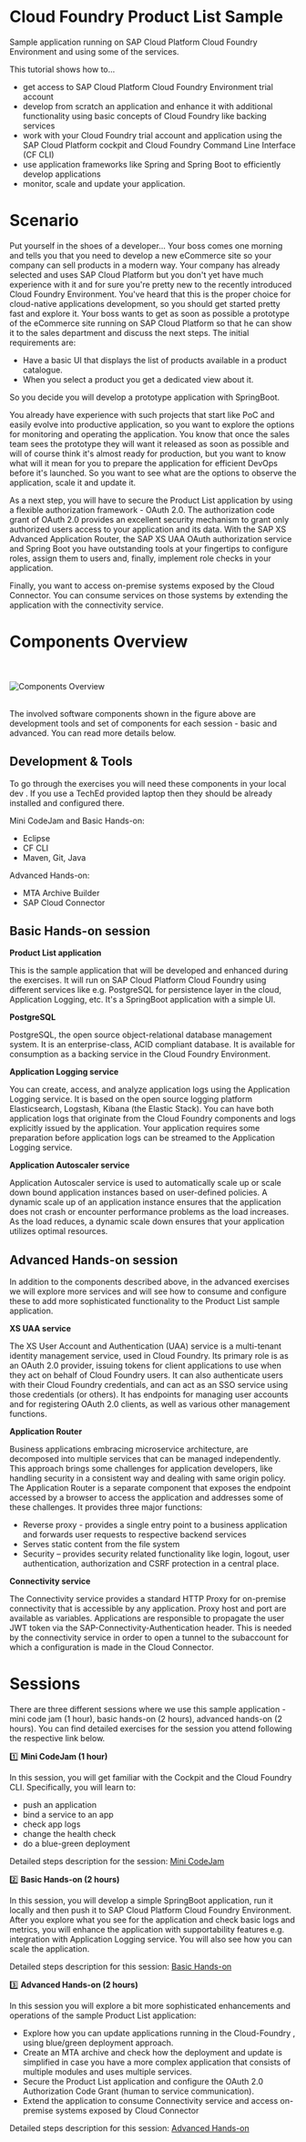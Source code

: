 # Cloud Foundry Product List Sample

Sample application running on SAP Cloud Platform Cloud Foundry Environment and using some of the services.

This tutorial shows how to...
* get access to SAP Cloud Platform Cloud Foundry Environment trial account
* develop from scratch an application and enhance it with additional functionality using basic concepts of Cloud Foundry like backing services
* work with your Cloud Foundry trial account and application using the SAP Cloud Platform cockpit and Cloud Foundry Command Line Interface (CF CLI)
* use application frameworks like Spring and Spring Boot to efficiently develop applications
* monitor, scale and update your application.

# Scenario

Put yourself in the shoes of a developer... Your boss comes one morning and tells you that you need to develop a new eCommerce site so your company can sell products in a modern way. Your company has already selected and uses SAP Cloud Platform but you don't yet have much experience with it and for sure you're pretty new to the recently introduced Cloud Foundry Environment. You've heard that this is the proper choice for cloud-native applications development, so you should get started pretty fast and explore it. Your boss wants to get as soon as possible a prototype of the eCommerce site running on SAP Cloud Platform so that he can show it to the sales department and discuss the next steps. The initial requirements are:
* Have a basic UI that displays the list of products available in a product catalogue.
* When you select a product you get a dedicated view about it.

So you decide you will develop a prototype application with SpringBoot.

You already have experience with such projects that start like PoC and easily evolve into productive application, so you want to explore the options for monitoring and operating the application. You know that once the sales team sees the prototype they will want it released as soon as possible and will of course think it's almost ready for production, but you want to know what will it mean for you to prepare the application for efficient DevOps before it's launched. So you want to see what are the options to observe the application, scale it and update it.

As a next step, you will have to secure the Product List application by using a flexible authorization framework - OAuth 2.0. The authorization code grant of OAuth 2.0 provides an excellent security mechanism to grant only authorized users access to your application and its data. With the SAP XS Advanced Application Router, the SAP XS UAA OAuth authorization service and Spring Boot you have outstanding tools at your fingertips to configure roles, assign them to users and, finally, implement role checks in your application.

Finally, you want to access on-premise systems exposed by the Cloud Connector. You can consume services on those systems by extending the application with the connectivity service.

# Components Overview
<br><br>
![Components Overview](/img/overview_components.png?raw=true)
<br><br>

The involved software components shown in the figure above are development  tools and set of components for each session - basic and advanced. You can read more details below.

## Development  & Tools

To go through the exercises you will need these components in your local dev . If you use a TechEd provided laptop then they should be already installed and configured there.

Mini CodeJam and Basic Hands-on:
- Eclipse
- CF CLI
- Maven, Git, Java

Advanced Hands-on:
- MTA Archive Builder
- SAP Cloud Connector

## Basic Hands-on session

**Product List application**

This is the sample application that will be developed and enhanced during the exercises. It will run on SAP Cloud Platform Cloud Foundry  using different services like e.g. PostgreSQL for persistence layer in the cloud, Application Logging, etc. It's a SpringBoot application with a simple UI.

**PostgreSQL**

PostgreSQL, the open source object-relational database management system. It is an enterprise-class, ACID compliant database. It is available for consumption as a backing service in the Cloud Foundry Environment.

**Application Logging service**

You can create, access, and analyze application logs using the Application Logging service. It is based on the open source logging platform Elasticsearch, Logstash, Kibana (the Elastic Stack). You can have both application logs that originate from the Cloud Foundry components and logs explicitly issued by the application. Your application requires some preparation before application logs can be streamed to the Application Logging service.

**Application Autoscaler service**

Application Autoscaler service is used to automatically scale up or scale down bound application instances based on user-defined policies. A dynamic scale up of an application instance ensures that the application does not crash or encounter performance problems as the load increases. As the load reduces, a dynamic scale down ensures that your application utilizes optimal resources.

## Advanced Hands-on session

In addition to the components described above, in the advanced exercises we will explore more services and will see how to consume and configure these to add more sophisticated functionality to the Product List sample application.

**XS UAA service**

The XS User Account and Authentication (UAA) service is a multi-tenant identity management service, used in Cloud Foundry. Its primary role is as an OAuth 2.0 provider, issuing tokens for client applications to use when they act on behalf of Cloud Foundry users. It can also authenticate users with their Cloud Foundry credentials, and can act as an SSO service using those credentials (or others). It has endpoints for managing user accounts and for registering OAuth 2.0 clients, as well as various other management functions.


**Application Router**

Business applications embracing microservice architecture, are decomposed into multiple services that can be managed independently. This approach brings some challenges for application developers, like handling security in a consistent way and dealing with same origin policy. The Application Router is a separate component that exposes the endpoint accessed by a browser to access the application and addresses some of these challenges. It provides three major functions:
- Reverse proxy - provides a single entry point to a business application and forwards user requests to respective backend services
- Serves static content from the file system
- Security – provides security related functionality like login, logout, user authentication, authorization and CSRF protection in a central place.


**Connectivity service**

The Connectivity service provides a standard HTTP Proxy for on-premise connectivity that is accessible by any application. Proxy host and port are available as  variables. Applications are responsible to propagate the user JWT token via the SAP-Connectivity-Authentication header. This is needed by the connectivity service in order to open a tunnel to the subaccount for which a configuration is made in the Cloud Connector.

# Sessions

There are three different sessions where we use this sample application - mini code jam (1 hour), basic hands-on (2 hours), advanced hands-on (2 hours). You can find detailed exercises for the session you attend following the respective link below.

:one: **Mini CodeJam (1 hour)**

In this session, you will get familiar with the Cockpit and the Cloud Foundry CLI. Specifically, you will learn to:
- push an application
- bind a service to an app
- check app logs
- change the health check
- do a blue-green deployment

Detailed steps description for the session: [Mini CodeJam](/exercises/basic-codeJam)

:two: **Basic Hands-on (2 hours)**

In this session, you will develop a simple SpringBoot application, run it locally and then push it to SAP Cloud Platform Cloud Foundry Environment. After you explore what you see for the application and check basic logs and metrics, you will enhance the application with supportability features e.g. integration with Application Logging service. You will also see how you can scale the application.

Detailed steps description for this session: [Basic Hands-on](exercises/basic-hands-on)

:three: **Advanced Hands-on (2 hours)**

In this session you will explore a bit more sophisticated enhancements and operations of the sample Product List application:
* Explore how you can update applications running in the Cloud-Foundry , using blue/green deployment approach.
* Create an MTA archive and check how the deployment and update is simplified in case you have a more complex application that consists of multiple modules and uses multiple services.
* Secure the Product List application and configure the OAuth 2.0 Authorization Code Grant (human to service communication).
* Extend the application to consume Connectivity service and access on-premise systems exposed by Cloud Connector

Detailed steps description for this session: [Advanced Hands-on](exercises/advanced-hands-on)
